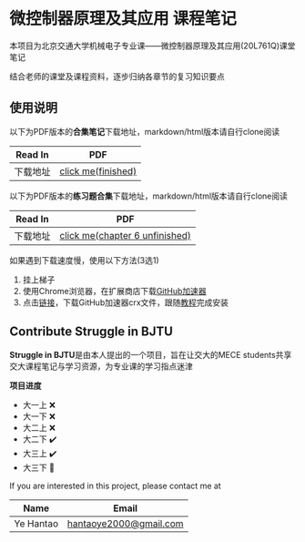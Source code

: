 # 微控制器原理及其应用 课程笔记

本项目为北京交通大学机械电子专业课——微控制器原理及其应用(20L761Q)课堂笔记

结合老师的课堂及课程资料，逐步归纳各章节的复习知识要点

## 使用说明

以下为PDF版本的**合集笔记**下载地址，markdown/html版本请自行clone阅读

| Read In  |                                                               PDF                                                                |
| :------: | :------------------------------------------------------------------------------------------------------------------------------: |
| 下载地址 | [click me(finished)](https://raw.githubusercontent.com/Hantao-Ye/Microcontroller-Architecture-and-Applications/main/pdf-notes/Overall.pdf) |

以下为PDF版本的**练习题合集**下载地址，markdown/html版本请自行clone阅读

| Read In  |                                                               PDF                                                                |
| :------: | :------------------------------------------------------------------------------------------------------------------------------: |
| 下载地址 | [click me(chapter 6 unfinished)](https://raw.githubusercontent.com/Hantao-Ye/Microcontroller-Architecture-and-Applications/main/pdf-notes/quiz.pdf) |

如果遇到下载速度慢，使用以下方法(3选1)

1. 挂上梯子
2. 使用Chrome浏览器，在扩展商店下载[GitHub加速器](https://chrome.google.com/webstore/detail/github%E5%8A%A0%E9%80%9F/mfnkflidjnladnkldfonnaicljppahpg?hl=zh-CN)
3. 点击[链接](https://wws.lanzous.com/iYVRSiw8rdi)，下载GitHub加速器crx文件，跟随[教程](https://zhuanlan.zhihu.com/p/80305764)完成安装

## Contribute Struggle in BJTU

**Struggle in BJTU**是由本人提出的一个项目，旨在让交大的MECE students共享交大课程笔记与学习资源，为专业课的学习指点迷津

**项目进度**

- 大一上 :x:
- 大一下 :x:
- 大二上 :x:
- 大二下 :heavy_check_mark:
- 大三上 :heavy_check_mark:
- 大三下 :hammer:

If you are interested in this project, please contact me at 

|   Name    |         Email          |
| :-------: | :--------------------: |
| Ye Hantao | hantaoye2000@gmail.com |
